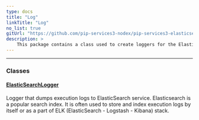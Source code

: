 ```yaml
---
type: docs
title: "Log"
linkTitle: "Log"
no_list: true
gitUrl: "https://github.com/pip-services3-nodex/pip-services3-elasticsearch-nodex"
description: >
    This package contains a class used to create loggers for the ElasticSearch component.
---
```

---
<div class="module-body"> 

### Classes

#### [ElasticSearchLogger](elasticsearch_logger)
Logger that dumps execution logs to ElasticSearch service.
Elasticsearch is a popular search index. It is often used 
to store and index execution logs by itself or as a part of
ELK (ElasticSearch - Logstash - Kibana) stack.


</div>

